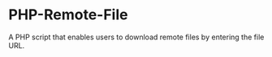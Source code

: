 # PHP-Remote-File
A PHP script that enables users to download remote files by entering the file URL. 
